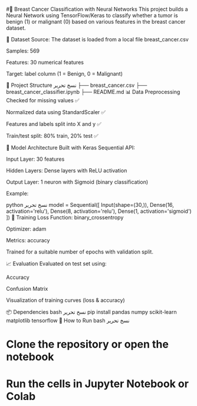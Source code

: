 #🧠 Breast Cancer Classification with Neural Networks
This project builds a Neural Network using TensorFlow/Keras to classify whether a tumor is benign (1) or malignant (0) based on various features in the breast cancer dataset.

📂 Dataset
Source: The dataset is loaded from a local file breast_cancer.csv

Samples: 569

Features: 30 numerical features

Target: label column (1 = Benign, 0 = Malignant)

🔧 Project Structure
نسخ
تحرير
├── breast_cancer.csv
├── breast_cancer_classifier.ipynb
├── README.md
📊 Data Preprocessing
Checked for missing values ✅

Normalized data using StandardScaler ✅

Features and labels split into X and y ✅

Train/test split: 80% train, 20% test ✅

🤖 Model Architecture
Built with Keras Sequential API:

Input Layer: 30 features

Hidden Layers: Dense layers with ReLU activation

Output Layer: 1 neuron with Sigmoid (binary classification)

Example:

python
نسخ
تحرير
model = Sequential([
    Input(shape=(30,)),
    Dense(16, activation='relu'),
    Dense(8, activation='relu'),
    Dense(1, activation='sigmoid')
])
🧪 Training
Loss Function: binary_crossentropy

Optimizer: adam

Metrics: accuracy

Trained for a suitable number of epochs with validation split.

📈 Evaluation
Evaluated on test set using:

Accuracy

Confusion Matrix

Visualization of training curves (loss & accuracy)

📦 Dependencies
bash
نسخ
تحرير
pip install pandas numpy scikit-learn matplotlib tensorflow
🚀 How to Run
bash
نسخ
تحرير
# Clone the repository or open the notebook
# Run the cells in Jupyter Notebook or Colab
